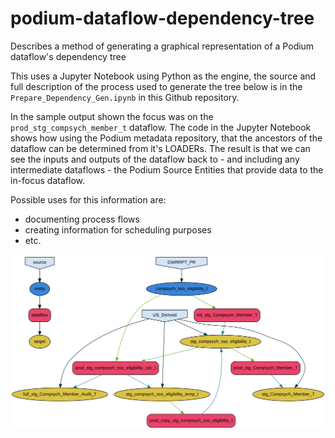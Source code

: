 # podium-dataflow-dependency-tree

Describes a method of generating a graphical representation
of a Podium dataflow's dependency tree

This uses a Jupyter Notebook using Python as the engine, the
source and full description of the process used to generate
the tree below is in the `Prepare_Dependency_Gen.ipynb` in
this Github repository.

In the sample output shown the focus was on the
`prod_stg_compsych_member_t` dataflow. The code in the
Jupyter Notebook shows how using the Podium metadata
repository, that the ancestors of the dataflow can be
determined from it's LOADERs. The result is that we can 
see the inputs and outputs of the dataflow back to - and
including any intermediate dataflows - the Podium Source
Entities that provide data to the in-focus dataflow.

Possible uses for this information are:

* documenting process flows
* creating information for scheduling purposes
* etc.

![tree](./prod_stg_compsych_member_t.svg)
